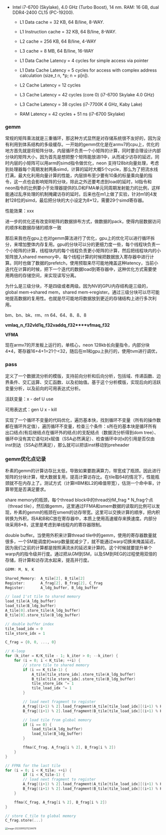 - Intel i7-6700 (Skylake), 4.0 GHz (Turbo Boost), 14 nm. RAM: 16 GB, dual DDR4-2400 CL15 (PC-19200).

  - L1 Data cache = 32 KB, 64 B/line, 8-WAY.
  - L1 Instruction cache = 32 KB, 64 B/line, 8-WAY.
  - L2 cache = 256 KB, 64 B/line, 4-WAY
  - L3 cache = 8 MB, 64 B/line, 16-WAY

  - L1 Data Cache Latency = 4 cycles for simple access via pointer
  - L1 Data Cache Latency = 5 cycles for access with complex address calculation (size_t n, *p; n = p[n]).
  - L2 Cache Latency = 12 cycles
  - L3 Cache Latency = 42 cycles (core 0) (i7-6700 Skylake 4.0 GHz)
  - L3 Cache Latency = 38 cycles (i7-7700K 4 GHz, Kaby Lake)
  - RAM Latency = 42 cycles + 51 ns (i7-6700 Skylake)

### gemm

常规的矩阵乘法就是三重循环，那这种方式显然是对存储系统很不友好的，因为没有利用到体系结构的多级缓存。一开始的gemm优化是在armv7的cpu上，优化的地方首先就是将矩阵分块，内层循环负责一个小矩阵的计算，同时要合理设计内部分块的矩阵大小，因为首先是想把整个矩阵能放进l1中，从而减少访存的延迟，同时内层的小矩阵可以用arm的simd指令做优化，neon 支持128bit向量处理，考虑到处理器每个周期发射两条simd，计算的延时大概5个cycle，那么为了把流水线打满，最大化利用向量计算的性能，内层排布至少要有10条的标量乘向量的指令，这一点也会影响矩阵的分块，除此之外还要考虑到load的延时，ld指令和neon指令的比例要小于处理器提供的LD和FMA单元同周期发射能力的比例，这样能通过乱序处理的机制掩藏访存的延时。后来也在m1上做了实验，针对m1的4发射128位的simd，最后把分块的大小设定为8*12，需要29个simd寄存器。

性能效果：xxx

进一步的优化还有改变B矩阵的数据排布方式，做数据的pack，使得内层数据访问的顺序和数据存储的顺序一致

那后来我也在gpu上也对gemm算法进行了优化，gpu上的优化可以进行循环拆分，来增加整体内存复用。gpu的分块可以分的更细力度一些，每个线程块负责一个小矩阵的计算，线程块内的每个线程负责更小矩阵的计算，然后把线程块内的小矩阵放入shared memory中，每个线程计算的时候把数据放入寄存器中进行计算。同时也做了数据的prefetch，使用预取来尽可能地掩盖这种latency，当前小迭代在计算的时候，把下一个迭代的数据load到寄存器中，这种优化方式需要使用两倍的存储空间，来实现读写分离。

为什么是三级分块，不是四级或者两级。因为NV的GPU内存结构是三级的，global mem->shared mem，shared mem->register。通过三级分块可以尽可能地提高数据的复用性。也就是尽可能地将数据放到更近的存储结构上进行多次利用。

bm、bn、bk、rm、rn 64、64、8、8、8

**vmlaq_n_f32****vld1q_f32****vaddq_f32****vfmaq_f32**

**VFMA**

现在armv7的开发板上运行的，单核心，neon 128kb长向量指令，内部分块4*4，寄存器16+4+1=21个<32，随后在m1和gpu上执行的，使用tvm进行调优，

### pass

定义了一个数据流分析的模版，支持前向分析和后向分析，包括域、传递函数、边界条件、交汇运算、交汇函数、以及初始值。基于这个分析模版，实现后向的活跃变量分析，以及前向的可用表达式分析。

活跃变量：x - def U use

可用表达式：gen U x - kill

实现了一个循环不变量的代码优化，遍历基本快，找到循环不变量（所有的操作数都在循环外定值），遍历循环不变量，检查三个条件：s所在的基本块是循环所有出口结点(有后继结点在循环外的结点)的支配结点（数据流分析得到dom tree）、循环中没有其它语句对x赋值（SSA必然满足）、检查循环中对x的引用是否仅由inst到达（SSA必然满足），那么就可以把该inst移动到preheader







### gemm优化点记录

朴素的gemm的计算访存比太低，导致如果要跑满算力，带宽成了瓶颈。因此进行矩阵的分块计算，增大数据复用，提高计算访存比。在tile取64的情况下，性能瓶颈就不在内存上了。测试方式（计算HBM和L2的峰值带宽），估测一个命中率，计算带宽是否满足要求。



share memory的瓶颈，每个thread block中的thread分M_frag * N_frag个点（thread tile），然后做gemm，这里通过FFMA和smem数据的读取的比例可以发现，朴素的gemm的瓶颈在smem的访存带宽。这里可以交换计算的顺序，把内积转换为外积，将A和B和C放在寄存器中，本质上使用高速缓存来换速度。内部分块采用8*8，这里是考虑到单线程内的寄存器限制。



double buffer。当使用外积来计算thread tile中的gemm，使用的寄存器数量就很多，一个SM能调度的warp数量就减少了，就不能通过warp切换来掩盖延迟，因为我们之前的计算都是按照满流水的延迟来计算的。这个时候就要提升单个warp内的指令级并行度。通过把从GM到SM，以及SM到REG的过程使用双倍的存储，将计算和访存流水起来，提高并行度。

```c++
GEMM: M, N, K

Shared_Memory:  A_tile[2], B_tile[2]
Register:       A_frag[2], B_frag[2], C_frag
Register:       A_ldg_buffer, B_ldg_buffer

// load 1'st tile to shared memory
load_tile(A_ldg_buffer)
load_tile(B_ldg_buffer)
A_tile[0].store_tile(A_ldg_buffer)
B_tile[0].store_tile(B_ldg_buffer)

// double buffer index
tile_load_idx = 0
tile_store_idx = 1

C_frag = {0, 0, ..., 0}

// K-loop
for (k_iter = K/K_tile - 1; k_iter > 0; --k_iter) {
    for (i = 0; i < K_tile; ++i) {
        // store tile to shared memory
        if (i == K_tile-1) {
            A_tile[tile_store_idx].store_tile(A_ldg_buffer)
            B_tile[tile_store_idx].store_tile(B_ldg_buffer)
            tile_store_idx ^= 1
            tile_load_idx ^= 1
        }

        // load next fragment to register
        A_frag[(i+1) % 2].load_fragment(A_tile[tile_load_idx][(i+1) % K_tile])
        B_frag[(i+1) % 2].load_fragment(B_tile[tile_load_idx][(i+1) % K_tile])

        // load tile from global memory
        if (i == 0) {
            load_tile(A_ldg_buffer)
            load_tile(B_ldg_buffer)
        }

        ffma(C_frag, A_frag[i % 2], B_frag[i % 2])
    }
}

// FFMA for the last tile
for (i = 0; i < K_tile; ++i) {
        if (i < K_tile-1) {
        // load next fragment to register
        A_frag[(i+1) % 2].load_fragment(A_tile[tile_load_idx][(i+1) % K_tile])
        B_frag[(i+1) % 2].load_fragment(B_tile[tile_load_idx][(i+1) % K_tile])
    }

    ffma(C_frag, A_frag[i % 2], B_frag[i % 2])
}

// store C_tile to global memory
C_frag.store(...)
```



<img src="https://wangyidipicgo.oss-cn-hangzhou.aliyuncs.com/image-20230910211234478.png" alt="image-20230910211234478" style="zoom:50%;" />

